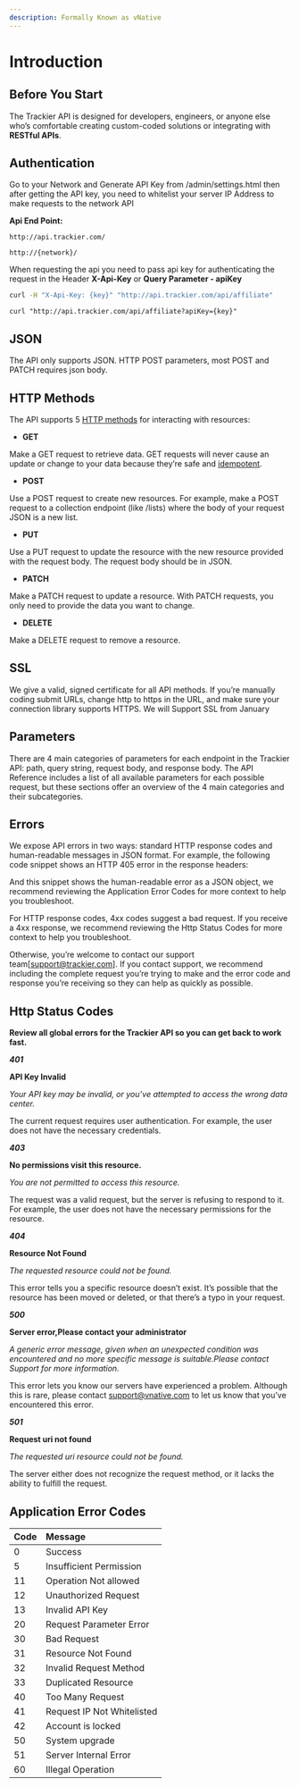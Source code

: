 ```yaml
---
description: Formally Known as vNative
---
```


# Introduction

## **Before You Start**

The Trackier API is designed for developers, engineers, or anyone else who’s comfortable creating custom-coded solutions or integrating with **RESTful APIs**.

## **Authentication**

Go to your Network and Generate API Key from /admin/settings.html then after getting the API key, you need to whitelist your server IP Address to make requests to the network API

**Api End Point:**

`http://api.trackier.com/`

`http://{network}/`

When requesting the api you need to pass api key for authenticating the request in the Header **X-Api-Key** or **Query Parameter - apiKey**

```bash
curl -H "X-Api-Key: {key}" "http://api.trackier.com/api/affiliate"
```

```text
curl "http://api.trackier.com/api/affiliate?apiKey={key}"
```

## **JSON**

The API only supports JSON. HTTP POST parameters, most POST and PATCH requires json body.

## **HTTP Methods**

The API supports 5 [HTTP methods](https://en.wikipedia.org/wiki/Hypertext_Transfer_Protocol) for interacting with resources:

* **GET**

Make a GET request to retrieve data. GET requests will never cause an update or change to your data because they’re safe and [idempotent](http://restcookbook.com/HTTP%20Methods/idempotency/).

* **POST**

Use a POST request to create new resources. For example, make a POST request to a collection endpoint \(like \/lists\) where the body of your request JSON is a new list.

* **PUT**

Use a PUT request to update the resource with the new resource provided with the request body. The request body should be in JSON.

* **PATCH**

Make a PATCH request to update a resource. With PATCH requests, you only need to provide the data you want to change.

* **DELETE**

Make a DELETE request to remove a resource.

## **SSL**

We give a valid, signed certificate for all API methods. If you’re manually coding submit URLs, change http to https in the URL, and make sure your connection library supports HTTPS. We will Support SSL from January

## **Parameters**

There are 4 main categories of parameters for each endpoint in the Trackier API: path, query string, request body, and response body. The API Reference includes a list of all available parameters for each possible request, but these sections offer an overview of the 4 main categories and their subcategories.

## **Errors**

We expose API errors in two ways: standard HTTP response codes and human-readable messages in JSON format. For example, the following code snippet shows an HTTP 405 error in the response headers:

And this snippet shows the human-readable error as a JSON object, we recommend reviewing the Application Error Codes for more context to help you troubleshoot.

For HTTP response codes, 4xx codes suggest a bad request. If you receive a 4xx response, we recommend reviewing the Http Status Codes for more context to help you troubleshoot.

Otherwise, you’re welcome to contact our support team\[support@trackier.com\]. If you contact support, we recommend including the complete request you’re trying to make and the error code and response you’re receiving so they can help as quickly as possible.

## **Http Status Codes**

**Review all global errors for the Trackier API so you can get back to work fast.**

_**401**_

**API Key Invalid**

_Your API key may be invalid, or you’ve attempted to access the wrong data center._

The current request requires user authentication. For example, the user does not have the necessary credentials.

_**403**_

**No permissions visit this resource.**

_You are not permitted to access this resource._

The request was a valid request, but the server is refusing to respond to it. For example, the user does not have the necessary permissions for the resource.

_**404**_

**Resource Not Found**

_The requested resource could not be found._

This error tells you a specific resource doesn’t exist. It’s possible that the resource has been moved or deleted, or that there’s a typo in your request.

_**500**_

**Server error,Please contact your administrator**

_A generic error message, given when an unexpected condition was encountered and no more specific message is suitable.Please contact Support for more information._

This error lets you know our servers have experienced a problem. Although this is rare, please contact support@vnative.com to let us know that you’ve encountered this error.

_**501**_

**Request uri not found**

_The requested uri resource could not be found._

The server either does not recognize the request method, or it lacks the ability to fulfill the request.

## **Application Error Codes**

| **Code** | **Message** |
| :--- | :--- |
| 0 | Success |
| 5 | Insufficient Permission |
| 11 | Operation Not allowed |
| 12 | Unauthorized Request |
| 13 | Invalid API Key |
| 20 | Request Parameter Error |
| 30 | Bad Request |
| 31 | Resource Not Found |
| 32 | Invalid Request Method |
| 33 | Duplicated Resource |
| 40 | Too Many Request |
| 41 | Request IP Not Whitelisted |
| 42 | Account is locked |
| 50 | System upgrade |
| 51 | Server Internal Error |
| 60 | Illegal Operation |

